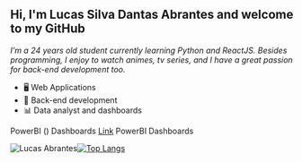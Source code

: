 ## Hi, I'm Lucas Silva Dantas Abrantes and welcome to my GitHub
*I’m a 24 years old student currently learning Python and ReactJS. Besides programming, I enjoy to watch animes, tv series, and I have a great passion for back-end development too.*
</br>
- 🖥 Web Applications
- 🔌 Back-end development
- 📊 Data analyst and dashboards

 PowerBI  () Dashboards
  [Link](https://pastebin.com/Ad14ywP9) PowerBI Dashboards





![Lucas Abrantes](https://github-readme-stats.vercel.app/api?username=lucasabrantes1&show_icons=true&theme=dark)[![Top Langs](https://github-readme-stats.vercel.app/api/top-langs/?username=lucasabrantes1&layout=compact&theme=dark&hide=html,batchfile,shell,xslt,jupyter%20notebook)](https://github.com/anuraghazra/github-readme-stats)



